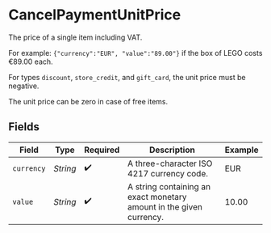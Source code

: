 # CancelPaymentUnitPrice

The price of a single item including VAT.

For example: `{"currency":"EUR", "value":"89.00"}` if the box of LEGO costs €89.00 each.

For types `discount`, `store_credit`, and `gift_card`, the unit price must be negative.

The unit price can be zero in case of free items.


## Fields

| Field                                                               | Type                                                                | Required                                                            | Description                                                         | Example                                                             |
| ------------------------------------------------------------------- | ------------------------------------------------------------------- | ------------------------------------------------------------------- | ------------------------------------------------------------------- | ------------------------------------------------------------------- |
| `currency`                                                          | *String*                                                            | :heavy_check_mark:                                                  | A three-character ISO 4217 currency code.                           | EUR                                                                 |
| `value`                                                             | *String*                                                            | :heavy_check_mark:                                                  | A string containing an exact monetary amount in the given currency. | 10.00                                                               |